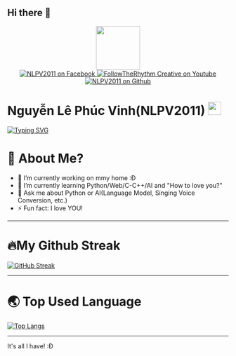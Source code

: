 ## Hi there 👋

<div id="header" align="center">
  <img src="https://i.giphy.com/media/v1.Y2lkPTc5MGI3NjExcXYybnR1ZHY4bDM1Zjg3ZTR1bTA5YzNidnpuOWFuYW9yb3ZsOTB4ayZlcD12MV9pbnRlcm5hbF9naWZfYnlfaWQmY3Q9cw/smGCEo5zsAXtK4bqAT/giphy.gif" width="100"/>
</div>
<div id="badges" align="center">
  <a href="https://www.facebook.com/profile.php?id=100085288406784">
    <img src="https://img.shields.io/badge/Facebook-blue?style=for-the-badge&logo=Facebook&logoColor=white" alt="NLPV2011 on Facebook"/>
  </a>
  <a href="http://www.youtube.com/@FollowTheRhythm-Creative">
    <img src="https://img.shields.io/badge/FollowTheRhythm_Creative-white?style=for-the-badge&logo=Youtube&logoColor=black" alt="FollowTheRhythm Creative on Youtube"/>
  </a>
  <a href="https://github.com/NLPV2011">
    <img src="https://img.shields.io/badge/Github-black?style=for-the-badge&logo=Github&logoColor=white" alt="NLPV2011 on Github"/>
  </a>
</div>
<div id="profile-views" align="center">
  <img src="https://komarev.com/ghpvc/?username=NLPV2011&style=flat-square&color=blue" alt="" align="center"/>
</div>
<h1>
  Nguyễn Lê Phúc Vinh(NLPV2011)
  <img src="https://media.giphy.com/media/hvRJCLFzcasrR4ia7z/giphy.gif" width="30px"/>
</h1>

[![Typing SVG](https://readme-typing-svg.demolab.com?font=Montserrat&pause=1000&width=435&lines=This+is+how+I+found+what's+called+%22Rhythm.%22)](https://git.io/typing-svg)

# 💫 About Me?

- 🔭 I’m currently working on mmy home :Đ
- 🌱 I’m currently learning Python/Web/C-C++/AI and "How to love you?"
- 💬 Ask me about Python or AI(Language Model, Singing Voice Conversion, etc.)
- ⚡ Fun fact: I love YOU!

---

# 🔥My Github Streak 
[![GitHub Streak](http://github-readme-streak-stats.herokuapp.com?user=NLPV2011&theme=dark&background=000000)](https://git.io/streak-stats)

---
# 🌏 Top Used Language
[![Top Langs](https://github-readme-stats.vercel.app/api/top-langs/?username=NLPV2011&layout=compact&theme=vision-friendly-dark)](https://github.com/anuraghazra/github-readme-stats)

---

It's all I have! :Đ
<!--
**NLPV2011/NLPV2011** is a ✨ _special_ ✨ repository because its `README.md` (this file) appears on your GitHub profile.

Here are some ideas to get you started:

- 🔭 I’m currently working on ...
- 🌱 I’m currently learning ...
- 👯 I’m looking to collaborate on ...
- 🤔 I’m looking for help with ...
- 💬 Ask me about ...
- 📫 How to reach me: ...
- 😄 Pronouns: ...
- ⚡ Fun fact: ...
-->
